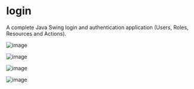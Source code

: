 # login
A complete Java Swing login and authentication application (Users, Roles, Resources and Actions).

![image](https://user-images.githubusercontent.com/19244193/125213578-c0024e80-e280-11eb-9ab5-f83e10926f7c.png)

![image](https://user-images.githubusercontent.com/19244193/125213721-841bb900-e281-11eb-984d-4898de3bad5d.png)

![image](https://user-images.githubusercontent.com/19244193/125983607-be08fc62-42ec-411a-b296-33b94dc68425.png)

![image](https://user-images.githubusercontent.com/19244193/125983669-4e94f1b3-76d8-4f7b-b245-2cf800ea48f5.png)


